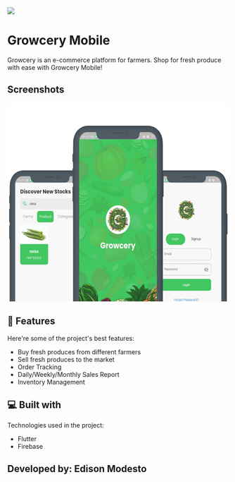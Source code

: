 <img src="/assets/images/growceryLogo.png" height="200">

# Growcery Mobile

Growcery is an e-commerce platform for farmers. Shop for fresh produce with ease with Growcery Mobile!

## Screenshots

<img src="/assets/images/screenshot.png" height="450">



## 🧐 Features

Here're some of the project's best features:

- Buy fresh produces from different farmers
- Sell fresh produces to the market
- Order Tracking
- Daily/Weekly/Monthly Sales Report
- Inventory Management



## 💻 Built with

Technologies used in the project:

*   Flutter
*   Firebase



## Developed by: Edison Modesto
